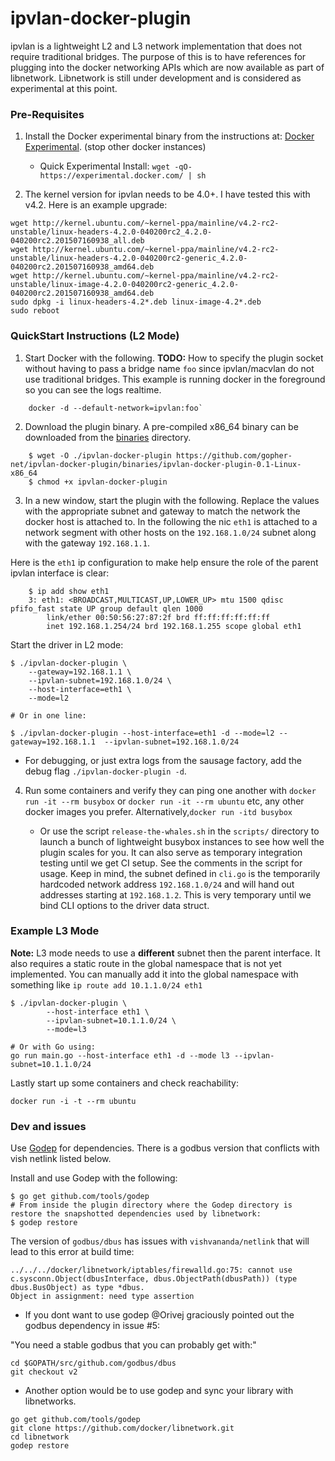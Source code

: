 ipvlan-docker-plugin
=================

ipvlan is a lightweight L2 and L3 network implementation that does not require traditional bridges. The purpose of this is to have references for plugging into the docker networking APIs which are now available as part of libnetwork. Libnetwork is still under development and is considered as experimental at this point.


### Pre-Requisites

1. Install the Docker experimental binary from the instructions at: [Docker Experimental](https://github.com/docker/docker/tree/master/experimental). (stop other docker instances)
	- Quick Experimental Install: `wget -qO- https://experimental.docker.com/ | sh`

2. The kernel version for ipvlan needs to be 4.0+. I have tested this with v4.2. Here is an example upgrade:

```
wget http://kernel.ubuntu.com/~kernel-ppa/mainline/v4.2-rc2-unstable/linux-headers-4.2.0-040200rc2_4.2.0-040200rc2.201507160938_all.deb
wget http://kernel.ubuntu.com/~kernel-ppa/mainline/v4.2-rc2-unstable/linux-headers-4.2.0-040200rc2-generic_4.2.0-040200rc2.201507160938_amd64.deb
wget http://kernel.ubuntu.com/~kernel-ppa/mainline/v4.2-rc2-unstable/linux-image-4.2.0-040200rc2-generic_4.2.0-040200rc2.201507160938_amd64.deb
sudo dpkg -i linux-headers-4.2*.deb linux-image-4.2*.deb
sudo reboot
```

### QuickStart Instructions (L2 Mode)


1. Start Docker with the following. **TODO:** How to specify the plugin socket without having to pass a bridge name `foo` since ipvlan/macvlan do not use traditional bridges. This example is running docker in the foreground so you can see the logs realtime.

```
    docker -d --default-network=ipvlan:foo`
```

2. Download the plugin binary. A pre-compiled x86_64 binary can be downloaded from the [binaries](https://github.com/gopher-net/ipvlan-docker-plugin/binaries) directory.

```
	$ wget -O ./ipvlan-docker-plugin https://github.com/gopher-net/ipvlan-docker-plugin/binaries/ipvlan-docker-plugin-0.1-Linux-x86_64
	$ chmod +x ipvlan-docker-plugin
```

3. In a new window, start the plugin with the following. Replace the values with the appropriate subnet and gateway to match the network the docker host is attached to. In the following the nic `eth1` is attached to a network segment with other hosts on the `192.168.1.0/24` subnet along with the gateway `192.168.1.1`.

Here is the `eth1` ip configuration to make help ensure the role of the parent ipvlan interface is clear:

```
    $ ip add show eth1
    3: eth1: <BROADCAST,MULTICAST,UP,LOWER_UP> mtu 1500 qdisc pfifo_fast state UP group default qlen 1000
        link/ether 00:50:56:27:87:2f brd ff:ff:ff:ff:ff:ff
        inet 192.168.1.254/24 brd 192.168.1.255 scope global eth1
```
    
Start the driver in L2 mode:

```
$ ./ipvlan-docker-plugin \
    --gateway=192.168.1.1 \
    --ipvlan-subnet=192.168.1.0/24 \
    --host-interface=eth1 \
    --mode=l2

# Or in one line:

$ ./ipvlan-docker-plugin --host-interface=eth1 -d --mode=l2 --gateway=192.168.1.1  --ipvlan-subnet=192.168.1.0/24
```

- For debugging, or just extra logs from the sausage factory, add the debug flag `./ipvlan-docker-plugin -d`.

4. Run some containers and verify they can ping one another with `docker run -it --rm busybox` or `docker run -it --rm ubuntu` etc, any other docker images you prefer. Alternatively,`docker run -itd busybox`

    * Or use the script `release-the-whales.sh` in the `scripts/` directory to launch a bunch of lightweight busybox instances to see how well the plugin scales for you. It can also serve as temporary integration testing until we get CI setup. See the comments in the script for usage. Keep in mind, the subnet defined in `cli.go` is the temporarily hardcoded network address `192.168.1.0/24` and will hand out addresses starting at `192.168.1.2`. This is very temporary until we bind CLI options to the driver data struct.

### Example L3 Mode 

**Note:** L3 mode needs to use a **different** subnet then the parent interface. It also requires a static route in the global namespace that is not yet implemented. You can manually add it into the global namespace with something like `ip route add 10.1.1.0/24 eth1`

```
$ ./ipvlan-docker-plugin \
        --host-interface eth1 \
        --ipvlan-subnet=10.1.1.0/24 \
        --mode=l3

# Or with Go using:
go run main.go --host-interface eth1 -d --mode l3 --ipvlan-subnet=10.1.1.0/24
```

Lastly start up some containers and check reachability:

```
docker run -i -t --rm ubuntu
```

### Dev and issues

Use [Godep](https://github.com/tools/godep) for dependencies. There is a godbus version that conflicts with vish netlink listed below.

Install and use Godep with the following:

```
$ go get github.com/tools/godep
# From inside the plugin directory where the Godep directory is restore the snapshotted dependencies used by libnetwork:
$ godep restore
```

The version of `godbus/dbus` has issues with `vishvananda/netlink` that will lead to this error at build time:

```
../../../docker/libnetwork/iptables/firewalld.go:75: cannot use c.sysconn.Object(dbusInterface, dbus.ObjectPath(dbusPath)) (type dbus.BusObject) as type *dbus.
Object in assignment: need type assertion
```

- If you dont want to use godep @Orivej graciously pointed out the godbus dependency in issue #5:

"You need a stable godbus that you can probably get with:"
```
cd $GOPATH/src/github.com/godbus/dbus
git checkout v2
```

 - Another option would be to use godep and sync your library with libnetworks.

```
go get github.com/tools/godep
git clone https://github.com/docker/libnetwork.git
cd libnetwork
godep restore
```





